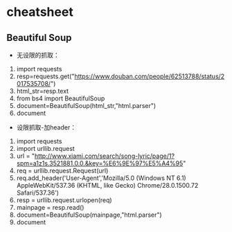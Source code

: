 # cheatsheet

## Beautiful Soup

* 无设限的抓取：
1. import requests
2. resp=requests.get("https://www.douban.com/people/62513788/status/2017535708/")
3. html_str=resp.text
4. from bs4 import BeautifulSoup
5. document=BeautifulSoup(html_str,"html.parser")
6. document

* 设限抓取-加header：
1. import requests
2. import urllib.request
3. url = "http://www.xiami.com/search/song-lyric/page/1?spm=a1z1s.3521881.0.0.&key=%E6%9E%97%E5%A4%95"  
4. req = urllib.request.Request(url)  
5. req.add_header('User-Agent','Mozilla/5.0 (Windows NT 6.1) AppleWebKit/537.36 (KHTML, like   Gecko) Chrome/28.0.1500.72 Safari/537.36')
6. resp = urllib.request.urlopen(req)
7. mainpage = resp.read()
8. document=BeautifulSoup(mainpage,"html.parser")
9. document


